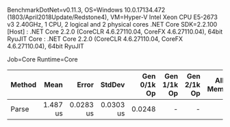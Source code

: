 
BenchmarkDotNet=v0.11.3, OS=Windows 10.0.17134.472 (1803/April2018Update/Redstone4), VM=Hyper-V
Intel Xeon CPU E5-2673 v3 2.40GHz, 1 CPU, 2 logical and 2 physical cores
.NET Core SDK=2.2.100
  [Host] : .NET Core 2.2.0 (CoreCLR 4.6.27110.04, CoreFX 4.6.27110.04), 64bit RyuJIT
  Core   : .NET Core 2.2.0 (CoreCLR 4.6.27110.04, CoreFX 4.6.27110.04), 64bit RyuJIT

Job=Core  Runtime=Core  

 Method |     Mean |     Error |    StdDev | Gen 0/1k Op | Gen 1/1k Op | Gen 2/1k Op | Allocated Memory/Op |
------- |---------:|----------:|----------:|------------:|------------:|------------:|--------------------:|
  Parse | 1.487 us | 0.0283 us | 0.0303 us |      0.0248 |           - |           - |               184 B |
